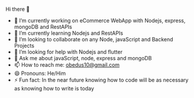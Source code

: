 Hi there 👋

- 🔭 I’m currently working on eCommerce WebApp with Nodejs, express, mongoDB and RestAPIs
- 🌱 I’m currently learning Nodejs and RestAPIs
- 👯 I’m looking to collaborate on any Node, javaScript and Backend Projects
- 🤔 I’m looking for help with Nodejs and flutter
- 💬 Ask me about javaScript, node, express and mongoDB
- 📫 How to reach me: obedus10@gmail.com
- 😄 Pronouns: He/Him
- ⚡ Fun fact: In the near future knowing how to code will be as necessary as knowing how to write is today

